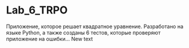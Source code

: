# Lab_6_TRPO
Приложение, которое решает квадратное уравнение. Разработано на языке Python, а также созданы 6 тестов, которые проверяют приложение на ошибки... New text

